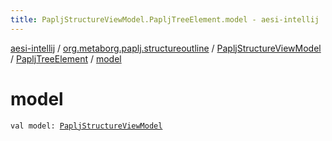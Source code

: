 ```yaml
---
title: PapljStructureViewModel.PapljTreeElement.model - aesi-intellij
---
```


[aesi-intellij](../../../index.html) / [org.metaborg.paplj.structureoutline](../../index.html) / [PapljStructureViewModel](../index.html) / [PapljTreeElement](index.html) / [model](.)

# model

`val model: `[`PapljStructureViewModel`](../index.html)